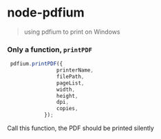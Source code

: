 # node-pdfium
> using pdfium to print on Windows
### Only a function, `printPDF`

````js
 pdfium.printPDF({
                printerName,
                filePath,
                pageList,
                width,
                height,
                dpi,
                copies,
            });
````

Call this function, the PDF should be printed silently
